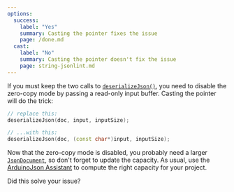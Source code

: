 ```yaml
---
options:
  success:
    label: "Yes"
    summary: Casting the pointer fixes the issue
    page: /done.md
  cast:
    label: "No"
    summary: Casting the pointer doesn't fix the issue
    page: string-jsonlint.md
---
```


If you must keep the two calls to [`deserializeJson()`](/v7/api/json/deserializejson/), you need to disable the zero-copy mode by passing a read-only input buffer. Casting the pointer will do the trick:

```c++
// replace this:
deserializeJson(doc, input, inputSize);

// ...with this:
deserializeJson(doc, (const char*)input, inputSize);
```

Now that the zero-copy mode is disabled, you probably need a larger [`JsonDocument`](/v7/api/jsondocument/), so don't forget to update the capacity. As usual, use the [ArduinoJson Assistant](/v7/assistant/) to compute the right capacity for your project.

Did this solve your issue?
